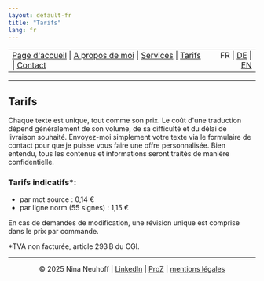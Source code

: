 ```yaml
---
layout: default-fr
title: "Tarifs"
lang: fr
---
```


<table width="100%">
<tr>
<td align="left">
<a href="index.html">Page d'accueil</a> |
<a href="about.html">A propos de moi</a> |
<a href="services.html">Services</a> |
<a href="pricing.html">Tarifs</a> |
<a href="contact.html">Contact</a>
</td>
<td align="right">
FR | <a href="../de/index.html">DE</a> | <a href="../en/index.html">EN</a>
</td>
</tr>
</table>
<hr>

## Tarifs

Chaque texte est unique, tout comme son prix. Le coût d'une traduction dépend généralement de son volume, de sa difficulté et du délai de livraison souhaité. Envoyez-moi simplement votre texte via le formulaire de contact pour que je puisse vous faire une offre personnalisée. Bien entendu, tous les contenus et informations seront traités de manière confidentielle.

### Tarifs indicatifs*:
- par mot source : 0,14 €
- par ligne norm (55 signes) : 1,15 €

En cas de demandes de modification, une révision unique est comprise dans le prix par commande.

*TVA non facturée, article 293 B du CGI.

<!-- Footer -->
<hr>
<p align="center">
&copy; 2025 Nina Neuhoff | <a href="http://www.linkedin.com/in/nina-neuhoff-32b162283">LinkedIn</a> | <a href="https://www.proz.com/translator/4180778">ProZ</a> | <a href="impressum.html">mentions légales</a>
</p>
